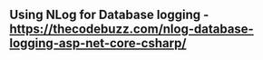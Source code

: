## Using NLog for Database logging - https://thecodebuzz.com/nlog-database-logging-asp-net-core-csharp/
